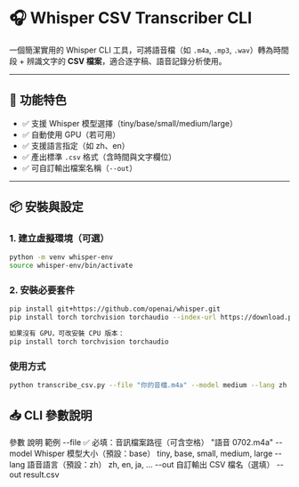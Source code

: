 # 🎧 Whisper CSV Transcriber CLI

一個簡潔實用的 Whisper CLI 工具，可將語音檔（如 `.m4a`, `.mp3`, `.wav`）轉為時間段 + 辨識文字的 **CSV 檔案**，適合逐字稿、語音記錄分析使用。

---

## 🔧 功能特色

- ✅ 支援 Whisper 模型選擇（tiny/base/small/medium/large）
- ✅ 自動使用 GPU（若可用）
- ✅ 支援語言指定（如 zh、en）
- ✅ 產出標準 `.csv` 格式（含時間與文字欄位）
- ✅ 可自訂輸出檔案名稱（`--out`）

---

## 📦 安裝與設定

### 1. 建立虛擬環境（可選）
```bash
python -m venv whisper-env
source whisper-env/bin/activate
```

### 2. 安裝必要套件
```bash
pip install git+https://github.com/openai/whisper.git
pip install torch torchvision torchaudio --index-url https://download.pytorch.org/whl/cu118

如果沒有 GPU，可改安裝 CPU 版本：
pip install torch torchvision torchaudio
```

### 使用方式
```bash
python transcribe_csv.py --file "你的音檔.m4a" --model medium --lang zh --out "逐字稿.csv"
```

## 📥 CLI 參數說明
參數	說明	範例
--file	✅ 必填：音訊檔案路徑（可含空格）	"語音 0702.m4a"
--model	Whisper 模型大小（預設：base）	tiny, base, small, medium, large
--lang	語音語言（預設：zh）	zh, en, ja, ...
--out	自訂輸出 CSV 檔名（選填）	--out result.csv
